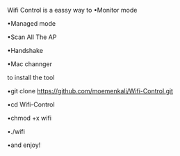 Wifi Control is a eassy way to 
•Monitor mode

•Managed mode

•Scan All The AP

•Handshake    

•Mac channger                             

to install the tool 

•git clone https://github.com/moemenkali/Wifi-Control.git

•cd Wifi-Control

•chmod +x wifi

•./wifi

•and enjoy!


